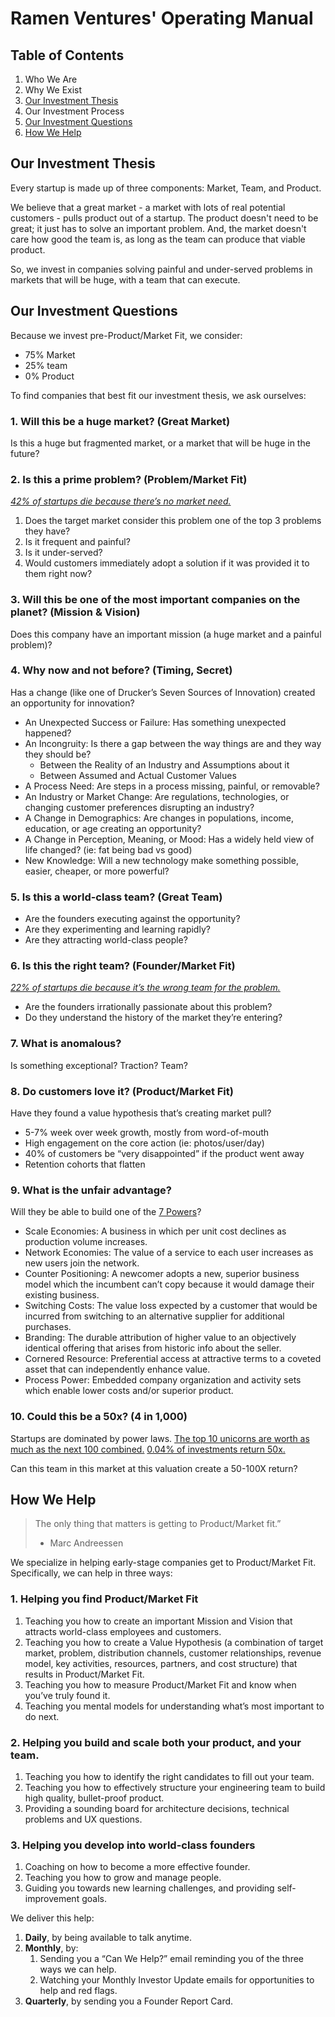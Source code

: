 # Ramen Ventures' Operating Manual

## Table of Contents

1. Who We Are
2. Why We Exist
3. [Our Investment Thesis](#our-investment-thesis)
4. Our Investment Process
5. [Our Investment Questions](#our-investment-questions)
6. [How We Help](#how-we-help)

## Our Investment Thesis
Every startup is made up of three components: Market, Team, and Product.

We believe that a great market - a market with lots of real potential customers - pulls product out of a startup. The product doesn't need to be great; it just has to solve an important problem. And, the market doesn't care how good the team is, as long as the team can produce that viable product.

So, we invest in companies solving painful and under-served problems in markets that will be huge, with a team that can execute.

## Our Investment Questions
Because we invest pre-Product/Market Fit, we consider:
- 75% Market
- 25% team
- 0% Product

To find companies that best fit our investment thesis, we ask ourselves:

### 1. Will this be a huge market? (Great Market)

Is this a huge but fragmented market, or a market that will be huge in the future?

### 2. Is this a prime problem? (Problem/Market Fit)

[_42% of startups die because there’s no market need._](https://www.cbinsights.com/research/startup-failure-reasons-top/)
1. Does the target market consider this problem one of the top 3 problems they have?
2. Is it frequent and painful?
3. Is it under-served?
4. Would customers immediately adopt a solution if it was provided it to them right now?

### 3. Will this be one of the most important companies on the planet? (Mission & Vision)

Does this company have an important mission (a huge market and a painful problem)?

### 4. Why now and not before? (Timing, Secret)

Has a change (like one of Drucker’s Seven Sources of Innovation) created an opportunity for innovation?
- An Unexpected Success or Failure: Has something unexpected happened?
- An Incongruity: Is there a gap between the way things are and they way they should be?
	- Between the Reality of an Industry and Assumptions about it
	- Between Assumed and Actual Customer Values
- A Process Need: Are steps in a process missing, painful, or removable?
- An Industry or Market Change: Are regulations, technologies, or changing customer preferences disrupting an industry?
- A Change in Demographics: Are changes in populations, income, education, or age creating an opportunity?
- A Change in Perception, Meaning, or Mood: Has a widely held view of life changed? (ie: fat being bad vs good)
- New Knowledge: Will a new technology make something possible, easier, cheaper, or more powerful?

### 5. Is this a world-class team? (Great Team)

- Are the founders executing against the opportunity?
- Are they experimenting and learning rapidly?
- Are they attracting world-class people?

### 6. Is this the right team? (Founder/Market Fit)

[_22% of startups die because it’s the wrong team for the problem._](https://www.cbinsights.com/research/startup-failure-reasons-top/)
- Are the founders irrationally passionate about this problem?
- Do they understand the history of the market they’re entering?

### 7. What is anomalous?

Is something exceptional? Traction? Team?

### 8. Do customers love it? (Product/Market Fit)

Have they found a value hypothesis that’s creating market pull?
- 5-7% week over week growth, mostly from word-of-mouth
- High engagement on the core action (ie: photos/user/day)
- 40% of customers be “very disappointed” if the product went away
- Retention cohorts that flatten

### 9. What is the unfair advantage?

Will they be able to build one of the [7 Powers](https://medium.com/@chrisstoneman/notes-on-7-powers-foundations-of-business-by-hamilton-helmer-5d20cfecc753)?
- Scale Economies: A business in which per unit cost declines as production volume increases.
- Network Economies: The value of a service to each user increases as new users join the network.
- Counter Positioning: A newcomer adopts a new, superior business model which the incumbent can’t copy because it would damage their existing business.
- Switching Costs: The value loss expected by a customer that would be incurred from switching to an alternative supplier for additional purchases.
- Branding: The durable attribution of higher value to an objectively identical offering that arises from historic info about the seller.
- Cornered Resource: Preferential access at attractive terms to a coveted asset that can independently enhance value.
- Process Power: Embedded company organization and activity sets which enable lower costs and/or superior product.

### 10. Could this be a 50x? (4 in 1,000)

Startups are dominated by power laws. [The top 10 unicorns are worth as much as the next 100 combined.](https://www.cbinsights.com/research/unicorn-power-law/) [0.04% of investments return 50x.](https://www.sethlevine.com/archives/2014/08/venture-outcomes-are-even-more-skewed-than-you-think.html)

Can this team in this market at this valuation create a 50-100X return?

## How We Help
> The only thing that matters is getting to Product/Market fit.”
> - Marc Andreessen

We specialize in helping early-stage companies get to Product/Market Fit. Specifically, we can help in three ways:

### 1. Helping you find Product/Market Fit

1. Teaching you how to create an important Mission and Vision that attracts world-class employees and customers.
2. Teaching you how to create a Value Hypothesis (a combination of target market, problem, distribution channels, customer relationships, revenue model, key activities, resources, partners, and cost structure) that results in Product/Market Fit.
3. Teaching you how to measure Product/Market Fit and know when you’ve truly found it.
4. Teaching you mental models for understanding what’s most important to do next.

### 2. Helping you build and scale both your product, and your team.

1. Teaching you how to identify the right candidates to fill out your team.
2. Teaching you how to effectively structure your engineering team to build high quality, bullet-proof product.
3. Providing a sounding board for architecture decisions, technical problems and UX questions.

### 3. Helping you develop into world-class founders

1. Coaching on how to become a more effective founder.
2. Teaching you how to grow and manage people.
3. Guiding you towards new learning challenges, and providing self-improvement goals.

We deliver this help:
1. **Daily**, by being available to talk anytime.
2. **Monthly**, by:
	1. Sending you a “Can We Help?” email reminding you of the three ways we can help.
	2. Watching your Monthly Investor Update emails for opportunities to help and red flags.
3. **Quarterly**, by sending you a Founder Report Card.
